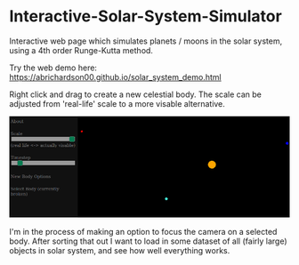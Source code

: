 # Interactive-Solar-System-Simulator
Interactive web page which simulates planets / moons in the solar system, using a 4th order Runge-Kutta method.

Try the web demo here: https://abrichardson00.github.io/solar_system_demo.html

Right click and drag to create a new celestial body. The scale can be adjusted from 'real-life' scale to a more visable alternative.

![screenshot](screenshot.png?raw=true "screenshot")

I'm in the process of making an option to focus the camera on a selected body. After sorting that out I want to load in some dataset of all (fairly large) objects in solar system, and see how well everything works. 
